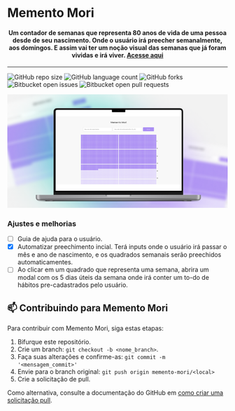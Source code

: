 # Memento Mori

<h4 align="center">
     Um contador de semanas que representa 80 anos de vida de uma pessoa desde de seu nascimento. Onde o usuário irá preecher semanalmente, aos domingos. E assim vai ter um noção visual das semanas que já foram vividas e irá viver. <a href="https://memento-mori-ten.vercel.app/">Acesse aqui</a>
  </h4>

---

![GitHub repo size](https://img.shields.io/github/repo-size/lucasarieiv/memento-mori?style=for-the-badge)
![GitHub language count](https://img.shields.io/github/languages/count/lucasarieiv/memento-mori?style=for-the-badge)
![GitHub forks](https://img.shields.io/github/forks/lucasarieiv/memento-mori?style=for-the-badge)
![Bitbucket open issues](https://img.shields.io/bitbucket/issues/lucasarieiv/memento-mori?style=for-the-badge)
![Bitbucket open pull requests](https://img.shields.io/bitbucket/pr-raw/lucasarieiv/memento-mori?style=for-the-badge)

<img src="/public/img/capa.png">

### Ajustes e melhorias
- [ ] Guia de ajuda para o usuário.
- [x] Automatizar preechimento incial. Terá inputs onde o usuário irá passar o mês e ano de nascimento, e os quadrados semanais serão preechidos automaticamentes.
- [ ] Ao clicar em um quadrado que representa uma semana, abrira um modal com os 5 dias úteis da semana onde irá conter um to-do de hábitos pre-cadastrados pelo usuário.

## 📫 Contribuindo para Memento Mori
Para contribuir com Memento Mori, siga estas etapas:

1. Bifurque este repositório.
2. Crie um branch: `git checkout -b <nome_branch>`.
3. Faça suas alterações e confirme-as: `git commit -m '<mensagem_commit>'`
4. Envie para o branch original: `git push origin memento-mori/<local>`
5. Crie a solicitação de pull.

Como alternativa, consulte a documentação do GitHub em [como criar uma solicitação pull](https://help.github.com/en/github/collaborating-with-issues-and-pull-requests/creating-a-pull-request).
